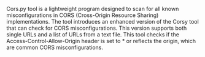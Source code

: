 Cors.py tool is a lightweight program designed to scan for all known misconfigurations in CORS (Cross-Origin Resource Sharing) implementations. The tool introduces an enhanced version of the Corsy tool that can check for CORS misconfigurations. This version supports both single URLs and a list of URLs from a text file.
This tool checks if the Access-Control-Allow-Origin header is set to * or reflects the origin, which are common CORS misconfigurations.  
